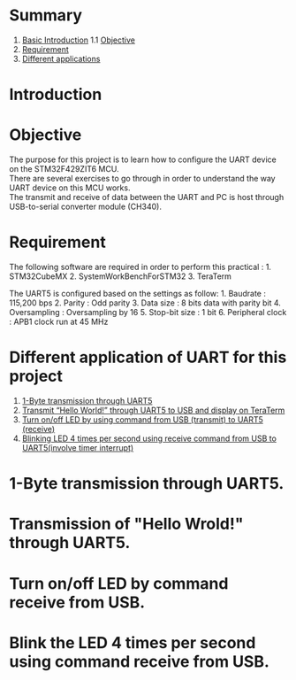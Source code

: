 # Summary
1. [Basic Introduction](#intro)
    1.1 [Objective](#obj)
3. [Requirement](#req)
4. [Different applications](#diffApp)

# <a name="obj"></a> Introduction
# <a name="intro"></a> Objective
The purpose for this project is to learn how to configure the UART device on the STM32F429ZIT6 MCU.  
There are several exercises to go through in order to understand the way UART device on this MCU works.  
The transmit and receive of data between the UART and PC is host through USB-to-serial converter module (CH340).

# <a name="req"></a> Requirement
The following software are required in order to perform this practical :
    1. STM32CubeMX
    2. SystemWorkBenchForSTM32
    3. TeraTerm
    
The UART5 is configured based on the settings as follow:
    1. Baudrate     : 115,200 bps
    2. Parity       : Odd parity
    3. Data size    : 8 bits data with parity bit
    4. Oversampling : Oversampling by 16
    5. Stop-bit size     : 1 bit
    6. Peripheral clock  : APB1 clock run at 45 MHz
    
# <a name="diffApp"></a> Different application of UART for this project
1. [1-Byte transmission through UART5](#ex1)
2. [Transmit “Hello World!” through UART5 to USB and display on TeraTerm](#ex2)
3. [Turn on/off LED by using command from USB (transmit) to UART5 (receive)](#ex3)
4. [Blinking LED 4 times per second using receive command from USB to 
    UART5(involve timer interrupt)](#ex4)

# <a name="ex1"></a> 1-Byte transmission through UART5.
# <a name="ex2"></a> Transmission of "Hello Wrold!" through UART5.
# <a name="ex3"></a> Turn on/off LED by command receive from USB.
# <a name="ex4"></a> Blink the LED 4 times per second using command receive from USB.
